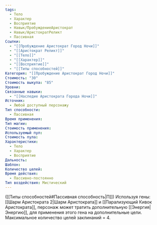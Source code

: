 ```yaml
---
tags:
  - Тело
  - Характер
  - Восприятие
  - Навык/ПробуждениеАристократ
  - Навык/АристократРеликт
  - Пассивная
Ссылки:
  - "[[Пробуждение Аристократ Город Ночи]]"
  - "[[Аристократ Реликт]]"
  - "[[Тело]]"
  - "[[Характер]]"
  - "[[Восприятие]]"
  - "[[Типы способностей]]"
Категория: "[[Пробуждение Аристократ Город Ночи]]"
Стоимость: "30"
Стоимость выкупа: "85"
Уровни: 
Связанные навыки:
  - "[[Наследие Аристократа Города Ночи]]"
Источник:
  - Любой доступный персонажу
Тип способности:
  - Пассивная
Время применения: 
Тип магии: 
Стоимость применения: 
Используемый пул: 
Стоимость пула: 
Характеристики:
  - Тело
  - Характер
  - Восприятие
Дальность: 
Шаблон: 
Количество целей: 
Время действия:
  - Пассивно-постоянно
Тип воздействия: Мистический
---
```

   ([[Типы способностей#Пассивная способность|П]]) Используя гены: [[Шарм Аристократа 2|Шарм Аристократа]] и [[Парализующий Кивок Аристократа]], персонаж может тратить дополнительную [[Энергия|Энергию]], для применения этого гена на дополнительные цели. Максимальное количество целей заклинаний = 4. 